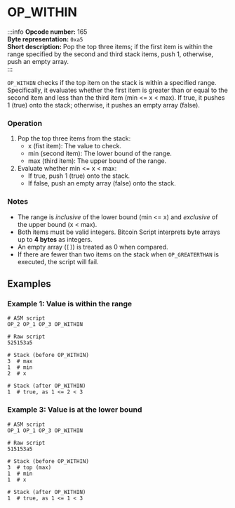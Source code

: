 # OP_WITHIN

:::info
**Opcode number:** 165  
**Byte representation:** `0xa5`  
**Short description:** Pop the top three items; if the first item is within the range specified by the second and third stack items, push 1, otherwise, push an empty array.  
:::

`OP_WITHIN` checks if the top item on the stack is within a specified range. Specifically, it evaluates whether the first item is greater than or equal to the second item and less than the third item (min <= x < max). If true, it pushes 1 (true) onto the stack; otherwise, it pushes an empty array (false).

### Operation

1. Pop the top three items from the stack:
    - x (fist item): The value to check.
    - min (second item): The lower bound of the range.
    - max (third item): The upper bound of the range.
2. Evaluate whether min <= x < max:
    - If true, push 1 (true) onto the stack.
    - If false, push an empty array (false) onto the stack.

### Notes

- The range is _inclusive_ of the lower bound (min <= x) and _exclusive_ of the upper bound (x < max).
- Both items must be valid integers. Bitcoin Script interprets byte arrays up to **4 bytes** as integers.
- An empty array (`[]`) is treated as 0 when compared.
- If there are fewer than two items on the stack when `OP_GREATERTHAN` is executed, the script will fail.

## Examples

### Example 1: Value is within the range

```shell
# ASM script
OP_2 OP_1 OP_3 OP_WITHIN

# Raw script
525153a5

# Stack (before OP_WITHIN)
3  # max
1  # min
2  # x

# Stack (after OP_WITHIN)
1  # true, as 1 <= 2 < 3
```

### Example 3: Value is at the lower bound

```shell
# ASM script
OP_1 OP_1 OP_3 OP_WITHIN

# Raw script
515153a5

# Stack (before OP_WITHIN)
3  # top (max)
1  # min
1  # x

# Stack (after OP_WITHIN)
1  # true, as 1 <= 1 < 3
```
